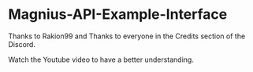 # Magnius-API-Example-Interface

Thanks to Rakion99 and
Thanks to everyone in the Credits section of the Discord.

Watch the Youtube video to have a better understanding.
